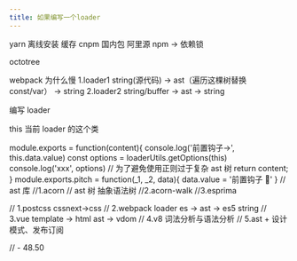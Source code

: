 ```yaml
---
title: 如果编写一个loader
---
```


yarn 离线安装 缓存
cnpm 国内包 阿里源
npm -> 依赖锁

octotree

webpack 为什么慢
1.loader1 string(源代码) -> ast（遍历这棵树替换 const/var） -> string
2.loader2 string/buffer -> ast -> string

编写 loader

this 当前 loader 的这个类

module.exports = function(content){
console.log('前置钩子->', this.data.value)
const options = loaderUtils.getOptions(this)
console.log('xxx', options)
// 为了避免使用正则过于复杂 ast 树
return content;
}
module.exports.pitch = function(\_1, \_2, data){
data.value = '前置钩子 🐶'
}
// ast 库
//1.acorn // ast 树 抽象语法树
//2.acorn-walk
//3.esprima

// 1.postcss cssnext->css
// 2.webpack loader es -> ast -> es5 string
// 3.vue template -> html ast -> vdom
// 4.v8 词法分析与语法分析
// 5.ast + 设计模式、发布订阅

// - 48.50
